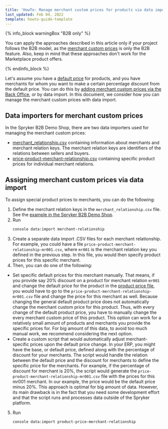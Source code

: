 ```yaml
---
title: 'HowTo: Manage merchant custom prices for products via data import'
last_updated: Feb 04, 2022
template: howto-guide-template
---
```


{% info_block warningBox "B2B only" %}

You can apply the approaches described in this article only if your project follows the B2B model, as the [merchant custom prices](https://docs.spryker.com/docs/scos/user/features/202108.0/merchant-custom-prices-feature-overview.html) is only the B2B feature. Also, keep in mind that these approaches don't work for the Marketplace product offers.

{% endinfo_block %}

Let's assume you have a [default price](https://docs.spryker.com/docs/scos/user/features/202108.0/scheduled-prices-feature-overview.html#price-types) for products, and you have merchants for whom you want to make a certain percentage discount from the default price.
You can do this by [adding merchant custom prices via the Back Office](https://docs.spryker.com/docs/scos/user/back-office-user-guides/202108.0/catalog/products/abstract-products/creating-abstract-products-and-product-bundles.html#reference-information-defining-prices), or by data import. In this document, we consider how you can manage the merchant custom prices with data import.

## Data importers for merchant custom prices

In the Spryker B2B Demo Shop, there are two data importers used for managing the merchant custom prices:

- [merchant_relationship.csv](https://github.com/spryker-shop/b2b-demo-shop/blob/master/data/import/common/common/merchant_relationship.csv) containing information about merchants and merchant relation keys. The merchant relation keys are identifiers of the relations between sellers and buyers.
- [price-product-merchant-relationship.csv](https://github.com/spryker-shop/b2b-demo-shop/blob/master/data/import/common/DE/price_product_merchant_relationship.csv) containing specific product prices for individual merchant relations.

## Assigning merchant custom prices via data import

To assign special product prices to merchants, you can do the following:

1. Define the merchant relation keys in the `merchant_relationship.csv` file. See the [example in the Spryker B2B Demo Shop](https://github.com/spryker-shop/b2b-demo-shop/blob/master/data/import/common/common/merchant_relationship.csv).
2. Run 
   ```Bash
   console data:import merchant-relationship
   ```
3. Create a separate data import .CSV files for each merchant relationship. For example, you could have a file `price-product-merchant-relationship-mr001.csv`, where `mr001` is the merchant relation key you defined in the previous step. In this file, you would then specify product prices for this specific merchant.
4. Then, you can do one of the following:
- Set specific default prices for this merchant manually.
That means, if you provide say 20% discount on a product for merchant relation `mr001` and change the default price for the product in the [product price file](https://docs.spryker.com/docs/scos/dev/data-import/202108.0/data-import-categories/catalog-setup/pricing/file-details-product-price.csv.html), you would have to go to the `price-product-merchant-relationship-mr001.csv` file and change the price for this merchant as well. Because changing the general default product price does not automatically change the merchant custom price for this product. Thus, with every change of the default product price, you have to manually change the every merchant custom price of this product.
This option can work for a relatively small amount of products and merchants you provide the specific prices for. For big amount of this data, to avoid too much manual work, we recommend considering the next option.
- Create a custom script that would automatically adjust merchant-specific prices upon the default price change.
In your ERP, you might have the base, or default price, defined along with the percentage of discount for your merchants. The script would handle the relation between the default price and the discount for merchants to define the specific price for the merchants. 
For example, if the percentage of discount for merchant is 20%, the script would generate the `price-product-merchant-relationship-mr001.csv` file with the prices for this mr001 merchant. In our example, the price would be the default price minus 20%. 
This approach is optimal for big amount of data. However, its main drawback is in the fact that you need some development effort and that the script runs and processes data outside of the Spryker platform.

5. Run
   ```
   console data:import product-price-merchant-relationship
   ```
